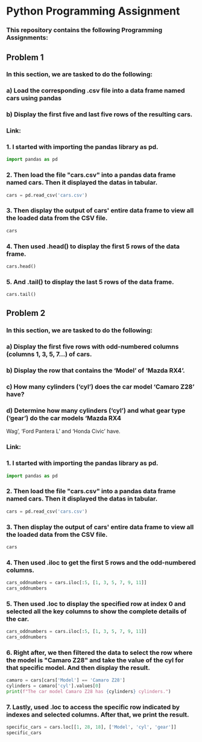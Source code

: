 # Python Programming Assignment
### This repository contains the following Programming Assignments:

## Problem 1
### In this section, we are tasked to do the following:
### a) Load the corresponding .csv file into a data frame named cars using pandas
### b) Display the first five and last five rows of the resulting cars.

### Link: 

### 1. I started with importing the pandas library as pd.
```python
import pandas as pd
```
### 2. Then load the file "cars.csv" into a pandas data frame named cars. Then it displayed the datas in tabular.
```python
cars = pd.read_csv('cars.csv')
```
### 3. Then display the output of cars' entire data frame to view all the loaded data from the CSV file.
```python
cars
```
### 4. Then used .head() to display the first 5 rows of the data frame.
```python
cars.head() 
```
### 5. And .tail() to display the last 5 rows of the data frame.
```python
cars.tail() 
```

## Problem 2
### In this section, we are tasked to do the following:
### a) Display the first five rows with odd-numbered columns (columns 1, 3, 5, 7…) of cars.
### b) Display the row that contains the ‘Model’ of ‘Mazda RX4’.
### c) How many cylinders (‘cyl’) does the car model ‘Camaro Z28’ have?
### d)  Determine how many cylinders (‘cyl’) and what gear type (‘gear’) do the car models ‘Mazda RX4
Wag’, ‘Ford Pantera L’ and ‘Honda Civic’ have.

### Link: 

### 1. I started with importing the pandas library as pd.
```python
import pandas as pd
```
### 2. Then load the file "cars.csv" into a pandas data frame named cars. Then it displayed the datas in tabular.
```python
cars = pd.read_csv('cars.csv')
```
### 3. Then display the output of cars' entire data frame to view all the loaded data from the CSV file.
```python
cars
```
### 4. Then used .iloc to get the first 5 rows and the odd-numbered columns.
```python
cars_oddnumbers = cars.iloc[:5, [1, 3, 5, 7, 9, 11]]
cars_oddnumbers
```
### 5. Then used .loc to display the specified row at index 0 and selected all the key columns to show the complete details of the car.
```python
cars_oddnumbers = cars.iloc[:5, [1, 3, 5, 7, 9, 11]]
cars_oddnumbers
```
### 6. Right after, we then filtered the data to select the row where the model is "Camaro Z28" and take the value of the cyl for that specific model. And then display the result.
```python
camaro = cars[cars['Model'] == 'Camaro Z28']
cylinders = camaro['cyl'].values[0]
print(f"The car model Camaro Z28 has {cylinders} cylinders.")
```
### 7. Lastly, used .loc to access the specific row indicated by indexes and selected columns. After that, we print the result.
```python
specific_cars = cars.loc[[1, 28, 18], ['Model', 'cyl', 'gear']]
specific_cars

```
